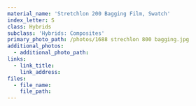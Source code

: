 ```yaml
---
material_name: 'Stretchlon 200 Bagging Film, Swatch'
index_letter: S
class: Hybrids
subclass: 'Hybrids: Composites'
primary_photo_path: /photos/1688 strechlon 800 bagging.jpg
additional_photos:
  - additional_photo_path:
links:
  - link_title:
    link_address:
files:
  - file_name:
    file_path:
---
```



